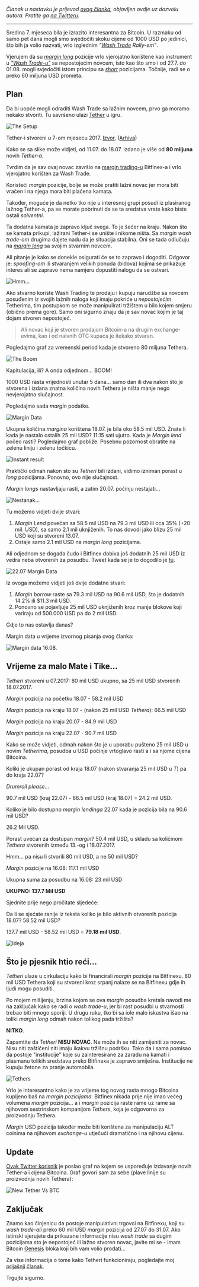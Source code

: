 _Članak u nastavku je prijevod [ovog članka](https://medium.com/@bitfinexed/are-fraudulent-tethers-being-used-for-margin-lending-on-bitfinex-5de9dd80f330), objavljen ovdje uz dozvolu autora. Pratite ga [na Twitteru](https://twitter.com/Bitfinexed/)._

------------

Sredina 7. mjeseca bila je izrazito interesantna za Bitcoin. U razmaku od samo pet dana mogli smo svjedočiti skoku cijene od 1000 USD po jedinici, što bih ja volio nazvati, vrlo izglednim *"[Wash Trade][wt] Rally-em"*. 

Vjerujem da su [*margin long*][margin-long] pozicije vrlo vjerojatno korištene kao instrument u [*"Wash Trade-u"*][wt] sa nepostojećim novcem, isto kao što smo i od 27.7. do 01.08. mogli svjedočiti istom principu sa [*short*][margin-short] pozicijama. Točnije, radi se o preko 60 miljuna USD prometa.

## Plan

Da bi uopće mogli odraditi Wash Trade sa lažnim novcem, prvo ga moramo nekako stvoriti. Tu savršeno ulazi [Tether] u igru. 

![The Setup](https://cdn-images-1.medium.com/max/1600/1*P2cg0A9N0Pq2fl2IbXFq1w.png)

Tether-i stvoreni u 7-om mjesecu 2017. [Izvor], ([Arhiva])

Kako se sa slike može vidjeti, od 11.07. do 18.07. izdano je više od **80 miljuna** novih *Tether-a*.

Tvrdim da je sav ovaj novac završio na [margin trading-u][mt] Bitfinex-a i vrlo vjerojatno korišten za Wash Trade.

Koristeći *margin* pozicije, bolje se može pratiti lažni novac jer mora biti vraćen i na njega mora biti plaćena kamata.

Također, moguće je da netko tko nije u interesnoj grupi posudi iz plasiranog lažnog Tether-a, pa se morate pobrinuti da se ta sredstva vrate kako biste ostali *solventni*.

Ta dodatna kamata je zapravo ključ svega. To je šećer na kraju. Nakon što se kamata prikupi, lažirani Tether-i se unište i nikome ništa. Sa *margin wash trade-om* drugima dajete nadu da je situacija stabilna. Oni se tada odlučuju na [*margin long*][margin-long] sa svojim stvarnim novcem. 

Ali pitanje je kako se donekle osigurati će se to zapravo i dogoditi. Odgovor je: *spoofing-om* ili stvaranjem velikih ponuda (bidova) kojima se prikazuje interes ali se zapravo nema namjeru dopustiti nalogu da se ostvari.

![Hmm...](https://cdn-images-1.medium.com/max/1600/1*MiY8ZIcho_LNXx14kbjM7Q.png)

Ako stvarno koriste Wash Trading te prodaju i kupuju narudžbe sa novcem posuđenim iz svojih lažnih naloga koji imaju pokriće u *nepostojećim* Tetherima, tim postupkom se može manipulirati tržištem u bilo kojem smjeru (obično prema gore). Samo oni sigurno znaju da je sav novac kojim je taj dojam stvoren nepostojeć.

> Ali novac koji je stvoren prodajom Bitcoin-a na drugim exchange-evima, kao i od naivnih OTC kupaca je itekako stvaran.

Pogledajmo graf za vremenski period kada je stvoreno 80 miljuna Tethera.

![The Boom](https://cdn-images-1.medium.com/max/1600/1*L3aNEZa5dD6orXdYduYtVg.png)

Kapitulacija, ili? A onda odjednom… BOOM!

1000 USD rasta vrijednosti unutar 5 dana... samo dan ili dva nakon što je stvorena i izdana znatna količina novih Tethera je ništa manje nego nevjerojatna slučajnost.

Pogledajmo sada *margin* podatke.

![Margin Data](https://cdn-images-1.medium.com/max/1600/1*u5sRSQU7qajerw1pa8h7og.png)

Ukupna količina *margina* korištena 18.07. je bila oko 58.5 mil USD. Znate li kada je nastalo ostalih 25 mil USD? 11:15 sati ujutro. Kada je *Margin lend* počeo rasti? Pogledajmo graf pobliže. Posebnu pozornost obratite na zelenu liniju i zelenu točkicu.  

![Instant result](https://cdn-images-1.medium.com/max/1600/1*q4A4w1Y52IgJq_0iwK8I4A.png)

Praktički odmah nakon sto su *Tetheri* bili izdani, vidimo izniman porast u *long* pozicijama. Ponovno, ovo nije slučajnost. 

*Margin longs* nastavljaju rasti, a zatim 20.07. počinju nestajati...

![Nestanak...](https://cdn-images-1.medium.com/max/1600/0*Xc-moq0P9g0axls6.)

Tu možemo vidjeti dvije stvari:

1. *Margin Lend* povećan sa 58.5 mil USD na 79.3 mil USD ili cca 35% (+20 mil. USD), sa samo 2.1 mil uknjiženih. To nas dovodi jako blizu 25 mil USD koji su stvoreni 13.07. 
2. Ostaje samo 2.1 mil USD na *margin long* pozicijama. 


Ali odjednom se događa čudo i Bitfinex dobiva još dodatnih 25 mil USD iz vedra neba otvorenih za posudbu. Tweet kada se je to dogodilo je [tu](https://twitter.com/Bitfinexed/status/888779381438631938).

![22.07 Margin Data](https://cdn-images-1.medium.com/max/1600/0*Q-1Zc-qy7nGojBrk.)

Iz ovoga možemo vidjeti još dvije dodatne stvari:

1. *Margin borrow* raste sa 79.3 mil USD na 90.6 mil USD, što je dodatnih 14.2% ili $11.3 mil USD.
2. Ponovno se pojavljuje 25 mil USD uknjiženih kroz manje blokove koji variraju od 500.000 USD pa do 2 mil USD. 

Gdje to nas ostavlja danas? 

Margin data u vrijeme izvornog pisanja ovog članka:

![Margin data 16.08.](https://cdn-images-1.medium.com/max/1600/1*rp-B9gHLqVcRDJHxg4SR6A.png)

## Vrijeme za malo Mate i Tike...

*Tetheri* stvoreni u 07.2017:
80 mil USD ukupno, sa 25 mil USD stvorenih 18.07.2017.

*Margin* pozicija na početku 18.07 - 58.2 mil USD

*Margin* pozicija na kraju 18.07 - (nakon 25 mil USD *Tethera*): 66.5 mil USD

*Margin* pozicija na kraju 20.07 - 84.9 mil USD

*Margin* pozicija na kraju 22.07 - 90.7 mil USD

Kako se može vidjeti, odmah nakon što je u uporabu pušteno 25 mil USD u novim *Tetherima*, posudba u USD počinje vrtoglavo rasti a i sa njome cijena Bitcoina. 

Koliki je ukupan porast od kraja 18.07 (nakon stvaranja 25 mil USD u *T*) pa do kraja 22.07?

*Drumroll please...*

90.7 mil USD (kraj 22.07) - 66.5 mil USD (kraj 18.07) = 24.2 mil USD.

Koliko je bilo dostupno *margin lendinga* 22.07 kada je pozicija bila na 90.6 mil USD?

26.2 Mil USD.

Porast uvećan za dostupan *margin*? 50.4 mil USD, u skladu sa količinom *Tethera* stvorenih između 13.-og i 18.07.2017.

Hmm... pa nisu li stvorili 80 mil USD, a ne 50 mil USD?

*Margin* pozicije na 16.08: 117.1 mil USD

Ukupna suma za posudbu na 16.08: 23 mil USD

**UKUPNO: 137.7 Mil USD**

Sjednite prije nego pročitate sljedeće:

Da li se sjećate ranije iz teksta koliko je bilo aktivnih otvorenih pozicija 18.07? 58.52 mil USD? 

137.7 mil USD - 58.52 mil USD = **79.18 mil USD**.

![Ideja](https://cdn-images-1.medium.com/max/1600/0*QyIZxkX8ore78xXx.jpg)

## Što je pjesnik htio reći...

*Tetheri* ulaze u cirkulaciju kako bi financirali *margin* pozicije na Bitfinexu. 80 mil USD Tethera koji su stvoreni kroz srpanj nalaze se na Bitfinexu gdje ih ljudi mogu posuditi. 

Po mojem mišljenju, brzina kojom se ova *margin* posudba kretala navodi me na zaključak kako se radi o *wash trade-u*, jer bi rast posudbi u stvarnosti trebao biti mnogo sporiji. U drugu ruku, tko bi sa iole malo iskustva išao na toliki *margin long* odmah nakon tolikog pada tržišta? 

**NITKO**. 

Zapamtite da *Tetheri* **NISU NOVAC**. Ne može ih se niti zamijeniti za novac. Nisu niti zaštićeni niti imaju ikakvu tržišnu podršku. Tako da i sama pomisao da postoje "institucije" koje su zainteresirane za zaradu na kamati i plasmanu tolikih sredstava preko Bitfinexa je zapravo smiješna. Institucije ne kupuju žetone za pranje automobila. 

![Tethers](https://cdn-images-1.medium.com/max/1600/1*UBeIC_TK6GHz2pT4P0KYrQ.png)

Vrlo je interesantno kako je za vrijeme tog novog rasta mnogo Bitcoina kupljeno baš na *margin pozicijama*. Bitfinex nikada prije nije imao većeg volumena *margin* pozicija... a i *margin* pozicija raste rame uz rame sa njihovom sestrinskom kompanijom *Tethers*, koja je odgovorna za proizvodnju Tethera.

*Margin* USD pozicija također može biti korištena za manipulaciju ALT coinima na njihovom *exchange-u* utječući dramatično i na njihovu cijenu.  

## Update

[Ovak Twitter korisnik](https://twitter.com/Federico_UASF) je poslao graf na kojem se uspoređuje izdavanje novih Tether-a i cijena Bitcoina. Graf govori sam za sebe (plave linije su proizvodnja novih Tethera):

![New Tether Vs BTC](https://cdn-images-1.medium.com/max/1600/0*Syx5UEZ0iYqM-pCF.)

## Zaključak

Znamo kao činjenicu da postoje manipulativni trgovci na Bitfinexu, koji su *wash trade-ali* preko 60 mil USD *margin* pozicija od 27.07 do 31.07. Ako istinski vjerujete da prikazane informacije nisu *wash trade* sa dugim pozicijama sto je nepostojeć ili lažno stvoren novac, javite mi se - imam Bitcoin [Genesis](https://bitfalls.com/hr/glossary/#genesis-block) bloka koji bih vam volio prodati...

Za vise informacija o tome kako Tetheri funkcioniraju, pogledajte moj [prijašnji članak][curious].

Trgujte sigurno.


[Izvor]:http://omnichest.info/lookupadd.aspx?address=3MbYQMMmSkC3AgWkj9FMo5LsPTW1zBTwXL
[Arhiva]:http://archive.is/SOXjE

[wt]: https://bitfalls.com/hr/glossary/#wash-trade
[margin-long]: https://bitfalls.com/hr/glossary/#margin-long
[margin-short]: https://bitfalls.com/hr/glossary/#margin-short
[mt]: https://bitfalls.com/hr/glossary/#margin-trading
[tether]: https://bitfalls.com/hr/glossary/#tether
[curious]: https://medium.com/@bitfinexed/the-curious-tale-of-tethers-6b0031eead87